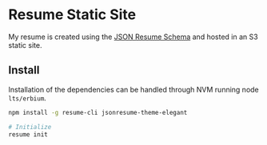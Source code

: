 # Resume Static Site

My resume is created using the [JSON Resume Schema](https://jsonresume.org/schema/) and hosted in an S3 static site.

## Install

Installation of the dependencies can be handled through NVM running node `lts/erbium`.

```bash
npm install -g resume-cli jsonresume-theme-elegant

# Initialize
resume init
```